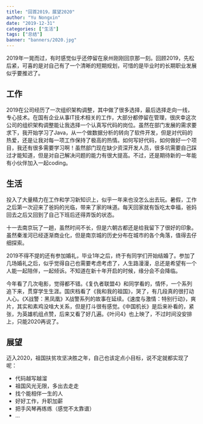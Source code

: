 ```yaml
---
title: "回首2019，展望2020"
author: "Yu Nongxin"
date: "2019-12-31"
categories: ["生活"]
tags: ["总结"]
banner: "banners/2020.jpg"
---
```

2019年一晃而过，有时感觉似乎还停留在泉州刚刚回京那一刻。回顾2019，先松后紧，可喜的是对自己有了一个清晰的短期规划，可惜的是毕业时的长期职业发展似乎要推迟了。

## 工作

2019在公司经历了一次组织架构调整，其中做了很多选择，最后选择走向一线，专心技术。在国有企业从事IT技术相关的工作，大部分都停留在管理，很庆幸这次公司的组织架构调整能让我选择一个认真写代码的岗位。虽然在部门发展的需求要求下，我开始学习了Java，从一个做数据分析的转向了软件开发，但是对代码的热爱，还是让我对每一项工作保持了极高的热情。如何写好代码，如何做好一个项目，我还有很多需要学习啊！虽然部门现在缺少资深开发人员，很多坑需要自己踩过才能知道，但是对自己解决问题的能力有很大提高。不过，还是期待新的一年能有小伙伴加入一起coding。

## 生活

投入了大量精力在工作和学习新知识上，似乎一年来也没怎么出去玩。暑假，工作之后第一次迎来了爸妈的光临，带来了家的味道。每天回家就有饭吃太幸福，爸妈回去之后又回到了自己下班后还得弄饭的状态。

十一去南京玩了一趟，虽然时间不长，但是六朝古都还是给我留下了很好的印象。虽然秦淮河已经逐渐商业化，但是南京城的历史分布在城市的各个角落，值得去仔细探索。

2019不得不提的还有参加婚礼，毕业1年之后，终于有同学们开始结婚了。参加了几场婚礼之后，似乎觉得自己也需要考虑考虑了，人生路漫漫，总还是希望有一个人能一起陪伴，一起倾诉。不知道在新十年开启的时候，缘分会不会降临。

今年看了几次电影，觉得都不错。《复仇者联盟4》和同学看的，情怀，一个系列追下来，贯穿学生生涯。国庆档看了《我和我的祖国》，哭了，有几段真的很打动人心。《X战警：黑凤凰》X战警系列的故事在延续。《速度与激情：特别行动》，爽片，其实和素鸡没啥大关系，但是打斗很有感觉。《中国机长》是后来补看的，紧张，为英雄机组点赞，后来又看了好几遍。《叶问4》也上映了，不过时间没安排上，只能2020再说了。

## 展望

迈入2020，祖国扶贫攻坚决胜之年，自己也该定点小目标，说不定就都实现了呢：

- 代码越写越溜
- 祖国风光无限，多出去走走
- 找个能相伴一生的人
- 好好工作，升职加薪
- 把手风琴再练练（感觉不太靠谱）
- ...
